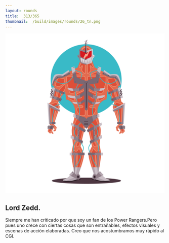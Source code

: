 ```yaml
---
layout:	rounds
title:	313/365
thumbnail:	/build/images/rounds/26_tn.png
---
```


![313/365](/build/images/rounds/26.png	)

##	Lord Zedd.
Siempre me han criticado por que soy un fan de los Power Rangers.Pero pues uno crece con ciertas cosas que son entrañables, efectos visuales y escenas de acción elaboradas. Creo que nos acostumbramos muy rápido al CGI.
